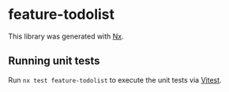 # feature-todolist

This library was generated with [Nx](https://nx.dev).

## Running unit tests

Run `nx test feature-todolist` to execute the unit tests via [Vitest](https://vitest.dev/).
